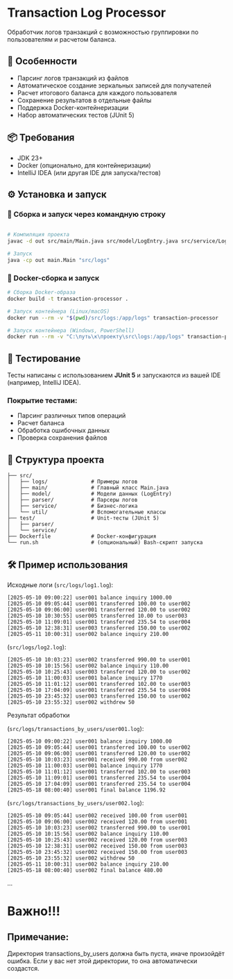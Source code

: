 
# Transaction Log Processor

Обработчик логов транзакций с возможностью группировки по пользователям и расчетом баланса.

## 🚀 Особенности

- Парсинг логов транзакций из файлов
- Автоматическое создание зеркальных записей для получателей
- Расчет итогового баланса для каждого пользователя
- Сохранение результатов в отдельные файлы
- Поддержка Docker-контейнеризации
- Набор автоматических тестов (JUnit 5)

## 📦 Требования

- JDK 23+
- Docker (опционально, для контейнеризации)
- IntelliJ IDEA (или другая IDE для запуска/тестов)

## ⚙️ Установка и запуск

### 🔧 Сборка и запуск через командную строку

```bash

# Компиляция проекта
javac -d out src/main/Main.java src/model/LogEntry.java src/service/LogService.java src/service/LogFileSaver.java src/parser/LogParser.java src/util/FileUtils.java

# Запуск
java -cp out main.Main "src/logs"
```


### 🐳 Docker-сборка и запуск

```bash
# Сборка Docker-образа
docker build -t transaction-processor .

# Запуск контейнера (Linux/macOS)
docker run --rm -v "$(pwd)/src/logs:/app/logs" transaction-processor

# Запуск контейнера (Windows, PowerShell)
docker run --rm -v "C:\путь\к\проекту\src\logs:/app/logs" transaction-processor
```

## 🧪 Тестирование

Тесты написаны с использованием **JUnit 5** и запускаются из вашей IDE (например, IntelliJ IDEA).

### Покрытие тестами:

* Парсинг различных типов операций
* Расчет баланса
* Обработка ошибочных данных
* Проверка сохранения файлов

## 📂 Структура проекта

```
├── src/
│   ├── logs/              # Примеры логов
│   ├── main/              # Главный класс Main.java
│   ├── model/             # Модели данных (LogEntry)
│   ├── parser/            # Парсеры логов
│   ├── service/           # Бизнес-логика
│   └── util/              # Вспомогательные классы
├── test/                  # Unit-тесты (JUnit 5)
│   ├── parser/
│   └── service/
├── Dockerfile             # Docker-конфигурация
└── run.sh                 # (опциональный) Bash-скрипт запуска
```

## 🛠 Пример использования

Исходные логи 
(`src/logs/log1.log`):
```
[2025-05-10 09:00:22] user001 balance inquiry 1000.00
[2025-05-10 09:05:44] user001 transferred 100.00 to user002
[2025-05-10 09:06:00] user001 transferred 120.00 to user002
[2025-05-10 10:30:55] user005 transferred 10.00 to user003
[2025-05-10 11:09:01] user001 transferred 235.54 to user004
[2025-05-10 12:38:31] user003 transferred 150.00 to user002
[2025-05-11 10:00:31] user002 balance inquiry 210.00
```

(`src/logs/log2.log`):
```
[2025-05-10 10:03:23] user002 transferred 990.00 to user001
[2025-05-10 10:15:56] user002 balance inquiry 110.00
[2025-05-10 10:25:43] user003 transferred 120.00 to user002
[2025-05-10 11:00:03] user001 balance inquiry 1770
[2025-05-10 11:01:12] user001 transferred 102.00 to user003
[2025-05-10 17:04:09] user001 transferred 235.54 to user004
[2025-05-10 23:45:32] user003 transferred 150.00 to user002
[2025-05-10 23:55:32] user002 withdrew 50
```

Результат обработки 

(`src/logs/transactions_by_users/user001.log`):
```
[2025-05-10 09:00:22] user001 balance inquiry 1000.00
[2025-05-10 09:05:44] user001 transferred 100.00 to user002
[2025-05-10 09:06:00] user001 transferred 120.00 to user002
[2025-05-10 10:03:23] user001 received 990.00 from user002
[2025-05-10 11:00:03] user001 balance inquiry 1770
[2025-05-10 11:01:12] user001 transferred 102.00 to user003
[2025-05-10 11:09:01] user001 transferred 235.54 to user004
[2025-05-10 17:04:09] user001 transferred 235.54 to user004
[2025-05-18 08:00:40] user001 final balance 1196.92
```

(`src/logs/transactions_by_users/user002.log`):
```
[2025-05-10 09:05:44] user002 received 100.00 from user001
[2025-05-10 09:06:00] user002 received 120.00 from user001
[2025-05-10 10:03:23] user002 transferred 990.00 to user001
[2025-05-10 10:15:56] user002 balance inquiry 110.00
[2025-05-10 10:25:43] user002 received 120.00 from user003
[2025-05-10 12:38:31] user002 received 150.00 from user003
[2025-05-10 23:45:32] user002 received 150.00 from user003
[2025-05-10 23:55:32] user002 withdrew 50
[2025-05-11 10:00:31] user002 balance inquiry 210.00
[2025-05-18 08:00:40] user002 final balance 480.00
```
...

# Важно!!!
## Примечание: 
Директория transactions_by_users должна быть пуста, иначе произойдёт ошибка. Если у вас нет этой директории, то она автоматически создастся.
